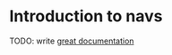 # Introduction to navs

TODO: write [great documentation](http://jacobian.org/writing/what-to-write/)
